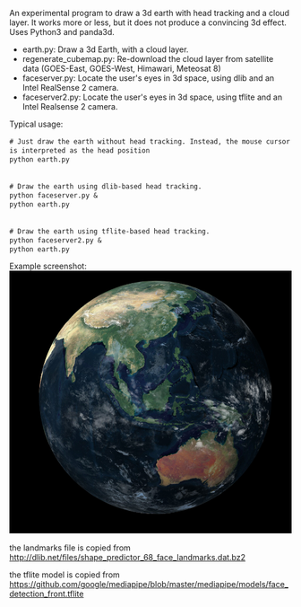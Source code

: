 An experimental program to draw a 3d earth with head tracking and a cloud layer. It works more or less, but it does not produce a convincing 3d effect. Uses Python3 and panda3d.

* earth.py: Draw a 3d Earth, with a cloud layer.
* regenerate_cubemap.py: Re-download the cloud layer from satellite data (GOES-East, GOES-West, Himawari, Meteosat 8)
* faceserver.py: Locate the user's eyes in 3d space, using dlib and an Intel RealSense 2 camera.
* faceserver2.py: Locate the user's eyes in 3d space, using tflite and an Intel Realsense 2 camera.

Typical usage:
```
# Just draw the earth without head tracking. Instead, the mouse cursor is interpreted as the head position
python earth.py


# Draw the earth using dlib-based head tracking.
python faceserver.py &
python earth.py


# Draw the earth using tflite-based head tracking.
python faceserver2.py &
python earth.py
```

Example screenshot:
![Screenshot](example-screenshot.jpeg)

the landmarks file is copied from http://dlib.net/files/shape_predictor_68_face_landmarks.dat.bz2

the tflite model is copied from https://github.com/google/mediapipe/blob/master/mediapipe/models/face_detection_front.tflite
